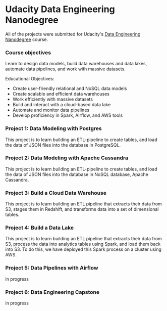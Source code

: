 # Udacity Data Engineering Nanodegree

All of the projects were submitted for Udacity's [Data Engineering Nanodegree](https://www.udacity.com/course/data-engineer-nanodegree--nd027) course.

### Course objectives
Learn to design data models, build data warehouses and data lakes, automate data pipelines, and work with
massive datasets.

Educational Objectives:
- Create user-friendly relational and NoSQL data models
- Create scalable and efficient data warehouses
- Work efficiently with massive datasets
- Build and interact with a cloud-based data lake
- Automate and monitor data pipelines
- Develop proficiency in Spark, Airflow, and AWS tools

### Project 1:  Data Modeling with Postgres
This project is to learn building an ETL-pipeline to create tables, and load the data of JSON files into the database in PostgreSQL.

### Project 2: Data Modeling with Apache Cassandra
This project is to learn building an ETL-pipeline to create tables, and load the data of JSON files into the database in NoSQL database, Apache Cassandra.

### Project 3: Build a Cloud Data Warehouse
This project is to learn building an ETL pipeline that extracts their data from S3, stages them in Redshift, and transforms data into a set of dimensional tables.

### Project 4: Build a Data Lake
This project is to learn building an ETL pipeline that extracts their data from S3, process the data into analytics tables using Spark, and load them back into S3. To do this, we have deployed this Spark process on a cluster using AWS.

### Project 5: Data Pipelines with Airflow
in progress

### Project 6: Data Engineering Capstone
in progress
